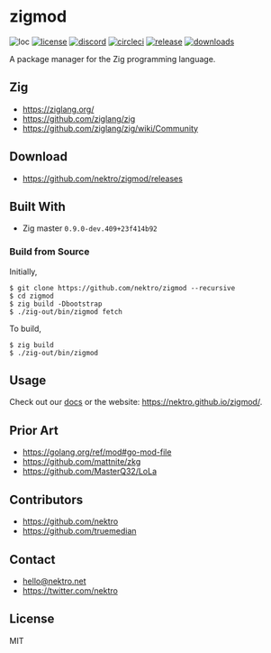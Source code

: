# zigmod
![loc](https://sloc.xyz/github/nektro/zigmod)
[![license](https://img.shields.io/github/license/nektro/zigmod.svg)](https://github.com/nektro/zigmod/blob/master/LICENSE)
[![discord](https://img.shields.io/discord/551971034593755159.svg?logo=discord)](https://discord.gg/P6Y4zQC)
[![circleci](https://circleci.com/gh/nektro/zigmod.svg?style=svg)](https://circleci.com/gh/nektro/zigmod)
[![release](https://img.shields.io/github/v/release/nektro/zigmod)](https://github.com/nektro/zigmod/releases/latest)
[![downloads](https://img.shields.io/github/downloads/nektro/zigmod/total.svg)](https://github.com/nektro/zigmod/releases)

A package manager for the Zig programming language.

## Zig
- https://ziglang.org/
- https://github.com/ziglang/zig
- https://github.com/ziglang/zig/wiki/Community

## Download
- https://github.com/nektro/zigmod/releases

## Built With
- Zig master `0.9.0-dev.409+23f414b92`

### Build from Source
Initially,
```
$ git clone https://github.com/nektro/zigmod --recursive
$ cd zigmod
$ zig build -Dbootstrap
$ ./zig-out/bin/zigmod fetch
```

To build,
```
$ zig build
$ ./zig-out/bin/zigmod
```

## Usage
Check out our [docs](docs/) or the website: https://nektro.github.io/zigmod/.

## Prior Art
- https://golang.org/ref/mod#go-mod-file
- https://github.com/mattnite/zkg
- https://github.com/MasterQ32/LoLa

## Contributors
- https://github.com/nektro
- https://github.com/truemedian

## Contact
- hello@nektro.net
- https://twitter.com/nektro

## License
MIT
